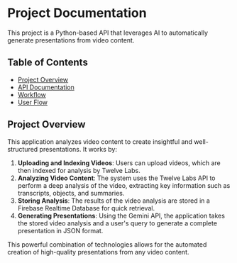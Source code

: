 # Project Documentation

This project is a Python-based API that leverages AI to automatically generate presentations from video content.

## Table of Contents

- [Project Overview](#project-overview)
- [API Documentation](./API_DOCUMENTATION.md)
- [Workflow](./WORKFLOW.md)
- [User Flow](./USER_FLOW.md)

## Project Overview

This application analyzes video content to create insightful and well-structured presentations. It works by:

1.  **Uploading and Indexing Videos**: Users can upload videos, which are then indexed for analysis by Twelve Labs.
2.  **Analyzing Video Content**: The system uses the Twelve Labs API to perform a deep analysis of the video, extracting key information such as transcripts, objects, and summaries.
3.  **Storing Analysis**: The results of the video analysis are stored in a Firebase Realtime Database for quick retrieval.
4.  **Generating Presentations**: Using the Gemini API, the application takes the stored video analysis and a user's query to generate a complete presentation in JSON format.

This powerful combination of technologies allows for the automated creation of high-quality presentations from any video content.